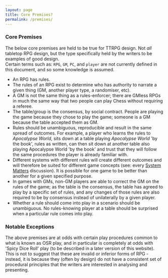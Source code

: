 ```yaml
---
layout: page
title: Core Premises?
permalink: /premises/
---
```



### Core Premises

The below core premises are held to be true for TTRPG design. Not *all* tabletop RPG design, but the type specifically held by the writers to be examples of good design.  
Certain terms such as: ```RPG```, ```GM```, ```PC```, and ```player``` are not currently defined in this document, and so some knowledge is assumed.

* An RPG has rules.  
* The rules of an RPG exist to determine who has authority to narrate a given thing (GM, another player type, a randomiser, etc).  
* A GM is not the same thing as a rules-enforcer; there are GMless RPGs in much the same way that two people can play Chess without requiring a referee.  
* The table/group is the consensus, by social contract. People are playing the game because they chose to play the game; someone is a GM because the table accepted them as GM.
* Rules should be unambiguous, reproducible and result in the same spread of outcomes. For example, a player who learns the rules to *Apocalypse World*, sits down at a table playing *Apocalypse World* 'by the book', rules as written, can then sit down at another table also playing Apocalypse World 'by the book' and trust that they will follow the same procedures the player is already familiar with.  
* Different systems with different rules will create different outcomes and will therefore be suited for different game concepts (see: every [System Matters](http://www.indie-rpgs.com/_articles/system_does_matter.html) discussion). It is possible for one game to be better than another for a given specified purpose.   
* In games with GMs, non-GM players are able to correct the GM on the rules of the game; as the table is the consensus, the table has agreed to play by a specific set of rules, and any changes of those rules are also required to be by consensus instead of unilaterally by a given player.
* Whether a rule should come into play in a scenario should be unambiguous. No rules-knowing player at a table should be surprised when a particular rule comes into play.

### Notable Exceptions
The above premises are at odds with certain play procedures common to what is known as OSR play, and in particular is completely at odds with 'Spicy Dice Roll' play (to be described in a later version of this website).   
This is not to suggest that these are invalid or inferior forms of RPG - instead, it is because they (often by design) do not have a consistent set of procedural principles that the writers are interested in analysing and presenting.
